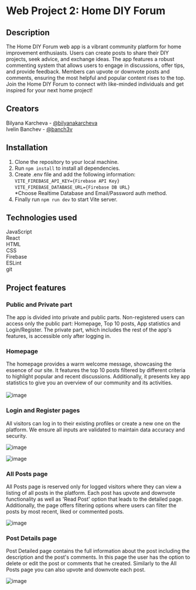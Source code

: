 # Web Project 2: Home DIY Forum

## Description

The Home DIY Forum web app is a vibrant community platform for home improvement enthusiasts. Users can create posts to share their DIY projects, seek advice, and exchange ideas. The app features a robust commenting system that allows users to engage in discussions, offer tips, and provide feedback. Members can upvote or downvote posts and comments, ensuring the most helpful and popular content rises to the top. Join the Home DIY Forum to connect with like-minded individuals and get inspired for your next home project!

## Creators

Bilyana Karcheva - [@bilyanakarcheva](https://github.com/bilyanakarcheva)<br>
Ivelin Banchev - [@banch3v](https://github.com/banch3v/)<br>

## Installation

1. Clone the repository to your local machine.
2. Run `npm install` to install all dependencies.
3. Create .env file and add the following information:<br>
   `VITE_FIREBASE_API_KEY={Firebase API Key}`<br>
   `VITE_FIREBASE_DATABASE_URL={Firebase DB URL}`</br>
   \*Choose Realtime Database and Email/Password auth method.
4. Finally run `npm run dev` to start Vite server.

## Technologies used

JavaScript<br>
React<br>
HTML<br>
CSS<br>
Firebase<br>
ESLint<br>
git<br>

## Project features

### Public and Private part

The app is divided into private and public parts. Non-registered users can access only the public part: Homepage, Top 10 posts, App statistics and Login/Register. The private part, which includes the rest of the app's features, is accessible only after logging in.

### Homepage
The homepage provides a warm welcome message, showcasing the essence of our site. It features the top 10 posts filtered by different criteria to highlight popular and recent discussions. Additionally, it presents key app statistics to give you an overview of our community and its activities.<br><br>
![image](https://github.com/A58-JS-Team-07/web-project-2/assets/77446631/a9a40c07-66e8-4d77-94b7-b17c3c9a5580)

### Login and Register pages

All visitors can log in to their existing profiles or create a new one on the platform. We ensure all inputs are validated to maintain data accuracy and security.

![image](https://github.com/A58-JS-Team-07/web-project-2/assets/77446631/17cd8324-16d5-4f24-bb98-157575554bbc)

![image](https://github.com/A58-JS-Team-07/web-project-2/assets/77446631/081a6a98-49d7-4d8c-b2d7-0e09efbc4584)

### All Posts page

All Posts page is reserved only for logged visitors where they can view a listing of all posts in the platform. Each post has upvote and downvote functionality as well as 'Read Post' option that leads to the detailed page. Additionally, the page offers filtering options where users can filter the posts by most recent, liked or commented posts.

![image](https://github.com/A58-JS-Team-07/web-project-2/assets/77446631/8b4ca5dd-b32d-4b24-b3f0-5c977ae366bd)

### Post Details page

Post Detailed page contains the full information about the post including the description and the post's comments. In this page the user has the option to delete or edit the post or comments that he created. Similarly to the All Posts page you can also upvote and downvote each post.

![image](https://github.com/A58-JS-Team-07/web-project-2/assets/77446631/81ad8b52-c5ce-43c4-967c-6006e2f28fbe)


